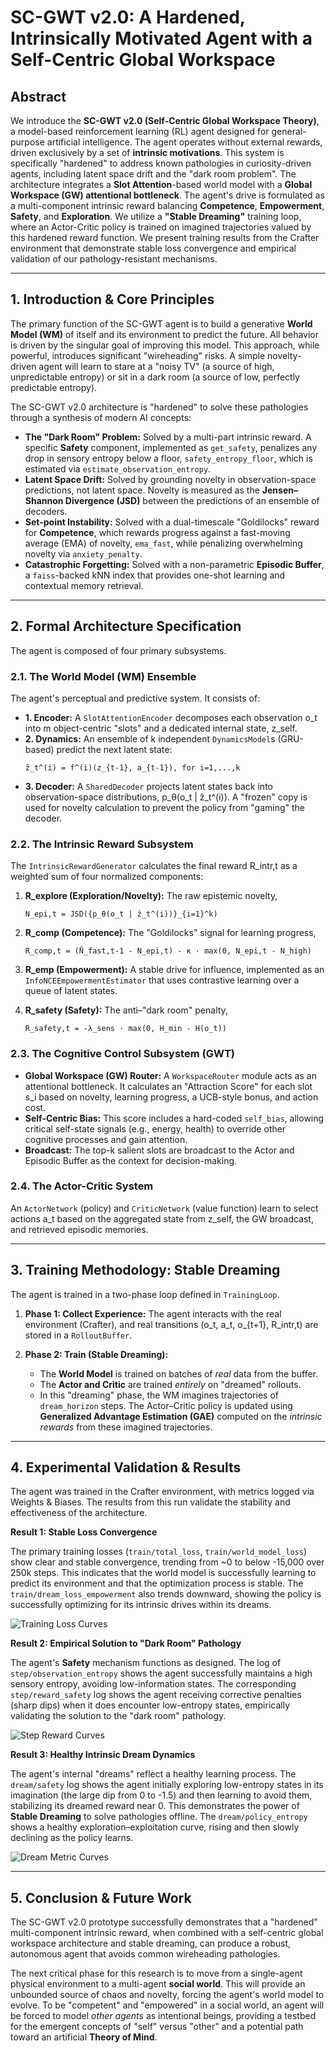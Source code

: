 # SC-GWT v2.0: A Hardened, Intrinsically Motivated Agent with a Self-Centric Global Workspace

## Abstract

We introduce the **SC-GWT v2.0 (Self-Centric Global Workspace Theory)**, a model-based reinforcement learning (RL) agent designed for general-purpose artificial intelligence. The agent operates without external rewards, driven exclusively by a set of **intrinsic motivations**. This system is specifically "hardened" to address known pathologies in curiosity-driven agents, including latent space drift and the "dark room problem". The architecture integrates a **Slot Attention**-based world model with a **Global Workspace (GW) attentional bottleneck**. The agent's drive is formulated as a multi-component intrinsic reward balancing **Competence**, **Empowerment**, **Safety**, and **Exploration**. We utilize a **"Stable Dreaming"** training loop, where an Actor-Critic policy is trained on imagined trajectories valued by this hardened reward function. We present training results from the Crafter environment that demonstrate stable loss convergence and empirical validation of our pathology-resistant mechanisms.

---

## 1. Introduction & Core Principles

The primary function of the SC-GWT agent is to build a generative **World Model (WM)** of itself and its environment to predict the future. All behavior is driven by the singular goal of improving this model. This approach, while powerful, introduces significant "wireheading" risks. A simple novelty-driven agent will learn to stare at a "noisy TV" (a source of high, unpredictable entropy) or sit in a dark room (a source of low, perfectly predictable entropy).

The SC-GWT v2.0 architecture is "hardened" to solve these pathologies through a synthesis of modern AI concepts:

* **The "Dark Room" Problem:** Solved by a multi-part intrinsic reward. A specific **Safety** component, implemented as `get_safety`, penalizes any drop in sensory entropy below a floor, `safety_entropy_floor`, which is estimated via `estimate_observation_entropy`.
* **Latent Space Drift:** Solved by grounding novelty in observation-space predictions, not latent space. Novelty is measured as the **Jensen–Shannon Divergence (JSD)** between the predictions of an ensemble of decoders.
* **Set-point Instability:** Solved with a dual-timescale "Goldilocks" reward for **Competence**, which rewards progress against a fast-moving average (EMA) of novelty, `ema_fast`, while penalizing overwhelming novelty via `anxiety_penalty`.
* **Catastrophic Forgetting:** Solved with a non-parametric **Episodic Buffer**, a `faiss`-backed kNN index that provides one-shot learning and contextual memory retrieval.

---

## 2. Formal Architecture Specification

The agent is composed of four primary subsystems.

### 2.1. The World Model (WM) Ensemble

The agent's perceptual and predictive system. It consists of:

* **1. Encoder:** A `SlotAttentionEncoder` decomposes each observation o_t into m object-centric "slots" and a dedicated internal state, z_self.
* **2. Dynamics:** An ensemble of k independent `DynamicsModel`s (GRU-based) predict the next latent state:
  ```
  ẑ_t^(i) = f^(i)(z_{t-1}, a_{t-1}), for i=1,...,k
  ```
* **3. Decoder:** A `SharedDecoder` projects latent states back into observation-space distributions, p_θ(o_t | ẑ_t^(i)). A "frozen" copy is used for novelty calculation to prevent the policy from "gaming" the decoder.

### 2.2. The Intrinsic Reward Subsystem

The `IntrinsicRewardGenerator` calculates the final reward R_intr,t as a weighted sum of four normalized components:

1. **R_explore (Exploration/Novelty):** The raw epistemic novelty,
   ```
   N_epi,t = JSD({p_θ(o_t | ẑ_t^(i))}_{i=1}^k)
   ```

2. **R_comp (Competence):** The "Goldilocks" signal for learning progress,
   ```
   R_comp,t = (N̄_fast,t-1 - N_epi,t) - κ · max(0, N_epi,t - N_high)
   ```

3. **R_emp (Empowerment):** A stable drive for influence, implemented as an `InfoNCEEmpowermentEstimator` that uses contrastive learning over a queue of latent states.

4. **R_safety (Safety):** The anti–"dark room" penalty,
   ```
   R_safety,t = -λ_sens · max(0, H_min - H(o_t))
   ```

### 2.3. The Cognitive Control Subsystem (GWT)

* **Global Workspace (GW) Router:** A `WorkspaceRouter` module acts as an attentional bottleneck. It calculates an "Attraction Score" for each slot s_i based on novelty, learning progress, a UCB-style bonus, and action cost.
* **Self-Centric Bias:** This score includes a hard-coded `self_bias`, allowing critical self-state signals (e.g., energy, health) to override other cognitive processes and gain attention.
* **Broadcast:** The top-k salient slots are broadcast to the Actor and Episodic Buffer as the context for decision-making.

### 2.4. The Actor-Critic System

An `ActorNetwork` (policy) and `CriticNetwork` (value function) learn to select actions a_t based on the aggregated state from z_self, the GW broadcast, and retrieved episodic memories.

---

## 3. Training Methodology: Stable Dreaming

The agent is trained in a two-phase loop defined in `TrainingLoop`.

1. **Phase 1: Collect Experience:** The agent interacts with the real environment (Crafter), and real transitions (o_t, a_t, o_{t+1}, R_intr,t) are stored in a `RolloutBuffer`.

2. **Phase 2: Train (Stable Dreaming):**

   * The **World Model** is trained on batches of *real* data from the buffer.
   * The **Actor and Critic** are trained *entirely* on "dreamed" rollouts.
   * In this "dreaming" phase, the WM imagines trajectories of `dream_horizon` steps. The Actor–Critic policy is updated using **Generalized Advantage Estimation (GAE)** computed on the *intrinsic rewards* from these imagined trajectories.

---

## 4. Experimental Validation & Results

The agent was trained in the Crafter environment, with metrics logged via Weights & Biases. The results from this run validate the stability and effectiveness of the architecture.

**Result 1: Stable Loss Convergence**

The primary training losses (`train/total_loss`, `train/world_model_loss`) show clear and stable convergence, trending from ~0 to below -15,000 over 250k steps. This indicates that the world model is successfully learning to predict its environment and that the optimization process is stable. The `train/dream_loss_empowerment` also trends downward, showing the policy is successfully optimizing for its intrinsic drives within its dreams.

![Training Loss Curves](./SCGWT/data/train.PNG)

**Result 2: Empirical Solution to "Dark Room" Pathology**

The agent's **Safety** mechanism functions as designed. The log of `step/observation_entropy` shows the agent successfully maintains a high sensory entropy, avoiding low-information states. The corresponding `step/reward_safety` log shows the agent receiving corrective penalties (sharp dips) when it does encounter low-entropy states, empirically validating the solution to the "dark room" pathology.

![Step Reward Curves](./SCGWT/data/step.PNG)

**Result 3: Healthy Intrinsic Dream Dynamics**

The agent's internal "dreams" reflect a healthy learning process. The `dream/safety` log shows the agent initially exploring low-entropy states in its imagination (the large dip from 0 to -1.5) and then learning to avoid them, stabilizing its dreamed reward near 0. This demonstrates the power of **Stable Dreaming** to solve pathologies offline. The `dream/policy_entropy` shows a healthy exploration–exploitation curve, rising and then slowly declining as the policy learns.

![Dream Metric Curves](./SCGWT/data/dream.PNG)

---

## 5. Conclusion & Future Work

The SC-GWT v2.0 prototype successfully demonstrates that a "hardened" multi-component intrinsic reward, when combined with a self-centric global workspace architecture and stable dreaming, can produce a robust, autonomous agent that avoids common wireheading pathologies.

The next critical phase for this research is to move from a single-agent physical environment to a multi-agent **social world**. This will provide an unbounded source of chaos and novelty, forcing the agent's world model to evolve. To be "competent" and "empowered" in a social world, an agent will be forced to model *other agents* as intentional beings, providing a testbed for the emergent concepts of "self" versus "other" and a potential path toward an artificial **Theory of Mind**.
